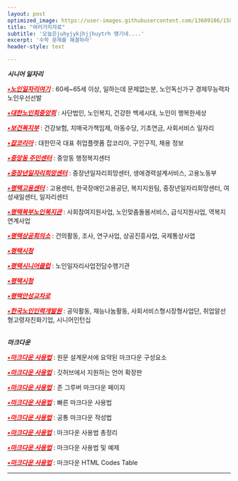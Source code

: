 ```yaml
---
layout: post
optimized_image: https://user-images.githubusercontent.com/13609186/158911361-439116ff-eb75-47c8-baf8-ea50a7970d42.jpg
title: "여러가지자료"
subtitle: '오늘은juhyjykjhjjhuytrh 땡기네....'
excerpt: '수학 문제를 해결하라'
header-style: text

---
```



***시니어 일자리*** <br>

[<span style="color:red">***▪노인일자리여기***</span>](https://www.seniorro.or.kr:4431) : 60세~65세 이상, 일하는데 문제없는분, 노인독신가구 경제무능력자노인우선선발<br>

[<span style="color:red">***▪대한노인회중앙회***</span>](http://www.koreapeople.co.kr/) : 사단법인, 노인복지, 건강한 백세시대, 노인이 행복한세상<br>

[<span style="color:red">***▪보건복지부***</span>](http://www.mohw.go.kr) : 건강보험, 치매국가책임제, 아동수당, 기초연금, 사회서비스 일자리<br>

[<span style="color:red">***▪잡코리아***</span>](https://www.jobkorea.co.kr/) : 대한민국 대표 취업플랫폼 잡코리아, 구인구직, 채용 정보<br>

[<span style="color:red">***▪중앙동 주민센터***</span>](https://www.pyeongtaek.go.kr/csc/jungang/contents.do?mId=0205000000) : 중앙동 행정복지센터<br>

[<span style="color:red">***▪중장년일자리희망센터***</span>](http://pyeongtaekcci.korcham.net/front/board/boardContentsView.do?boardId=10160&contId=49064&menuId=1318) : 중장년일자리희망센터, 생애경력설계서비스, 고용노동부<br>

[<span style="color:red">***▪평택고용센터***</span>](https://www.work.go.kr/pyeongtaek/main.do) : 고용센터, 한국장애인고용공단, 복지지원팀, 중장년일자리희망센터, 여성새일센터, 일자리센터<br>

[<span style="color:red">***▪평택북부노인복지관***</span>](https://bbnoin.or.kr:41004/) : 사회참여지원사업, 노인맞춤돌봄서비스, 급식지원사업, 역복지연계사업<br>

[<span style="color:red">***▪평택상공회의소***</span>](https://pyeongtaekcci.korcham.net/front/user/main.do) : 건의활동, 조사, 연구사업, 상공진흥사업, 국제통상사업<br>

[<span style="color:red">***▪평택시청***</span>](https://www.pyeongtaek.go.kr/intro.jsp)<br>

[<span style="color:red">***▪평택시니어클럽***</span>](http://www.ptseniorclub.or.kr/) : 노인일자리사업전담수행기관<br>

[<span style="color:red">***▪평택시청***</span>](https://www.pyeongtaek.go.kr/intro.jsp)<br>

[<span style="color:red">***▪평택안성교차로***</span>](http://www.ptkcr.com/)<br>

[<span style="color:red">***▪한국노인인력개발원***</span>](https://www.kordi.or.kr/main.do) : 공익활동, 재능나눔활동, 사회서비스형시장형사업단, 취업알선형고령자친화기업, 시니어인턴십<br>
<br>


***마크다운*** <br>

[<span style="color:red">***▪마크다운 사용법***</span>](https://www.markdownguide.org/basic-syntax) : 원문 설계문서에 요약된 마크다운 구성요소<br>

[<span style="color:red">***▪마크다운 사용법***</span>](http://www.rubycoloredglasses.com/2013/04/languages-supported-by-github-flavored-markdown/) : 깃허브에서 지원하는 언어 확장판<br>

[<span style="color:red">***▪마크다운 사용법***</span>](https://nolboo.kim/blog/2013/09/07/john-gruber-markdown/) : 존 그루버 마크다운 페이지<br>

[<span style="color:red">***▪마크다운 사용법***</span>](http://taewan.kim/post/markdown/#chapter-2) : 빠른 마크다운 사용법<br>

[<span style="color:red">***▪마크다운 사용법***</span>](https://gist.github.com/ihoneymon/652be052a0727ad59601) : 공통 마크다운 작성법<br>

[<span style="color:red">***▪마크다운 사용법***</span>](https://heropy.blog/2017/09/30/markdown/) : 마크다운 사용법 총정리<br>

[<span style="color:red">***▪마크다운 사용법***</span>](https://theorydb.github.io/envops/2019/05/22/envops-blog-how-to-use-md/) : 마크다운 사용법 및 예제

[<span style="color:red">***▪마크다운 사용법***</span>](https://ascii.cl/htmlcodes.htm) : 마크다운 HTML Codes Table<br>

 
---
